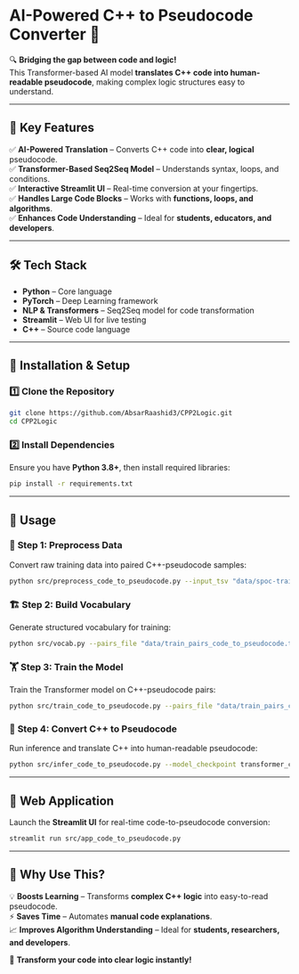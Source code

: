 # AI-Powered C++ to Pseudocode Converter 🚀  

🔍 **Bridging the gap between code and logic!**  
This Transformer-based AI model **translates C++ code into human-readable pseudocode**, making complex logic structures easy to understand.  

---

## 🚀 Key Features  

✅ **AI-Powered Translation** – Converts C++ code into **clear, logical** pseudocode.  
✅ **Transformer-Based Seq2Seq Model** – Understands syntax, loops, and conditions.  
✅ **Interactive Streamlit UI** – Real-time conversion at your fingertips.  
✅ **Handles Large Code Blocks** – Works with **functions, loops, and algorithms**.  
✅ **Enhances Code Understanding** – Ideal for **students, educators, and developers**.  

---

## 🛠 Tech Stack  

- **Python** – Core language  
- **PyTorch** – Deep Learning framework  
- **NLP & Transformers** – Seq2Seq model for code transformation  
- **Streamlit** – Web UI for live testing  
- **C++** – Source code language  

---

## 🔧 Installation & Setup  

### 1️⃣ Clone the Repository  
```bash
git clone https://github.com/AbsarRaashid3/CPP2Logic.git  
cd CPP2Logic  
```  

### 2️⃣ Install Dependencies  
Ensure you have **Python 3.8+**, then install required libraries:  
```bash
pip install -r requirements.txt  
```  

---

## 📌 Usage  

### 🔄 **Step 1: Preprocess Data**  
Convert raw training data into paired C++-pseudocode samples:  
```bash
python src/preprocess_code_to_pseudocode.py --input_tsv "data/spoc-train-train.tsv" --output_txt "data/train_pairs_code_to_pseudocode.txt"
```  

### 🏗 **Step 2: Build Vocabulary**  
Generate structured vocabulary for training:  
```bash
python src/vocab.py --pairs_file "data/train_pairs_code_to_pseudocode.txt" --src_vocab_file "src/src_vocab_code2pseudo.pkl" --tgt_vocab_file "src/tgt_vocab_code2pseudo.pkl"
```  

### 🏋️ **Step 3: Train the Model**  
Train the Transformer model on C++-pseudocode pairs:  
```bash
python src/train_code_to_pseudocode.py --pairs_file "data/train_pairs_code_to_pseudocode.txt" --src_vocab_file "src/src_vocab_code2pseudo.pkl" --tgt_vocab_file "src/tgt_vocab_code2pseudo.pkl" --epochs 30 --batch_size 8
```  

### 🔎 **Step 4: Convert C++ to Pseudocode**  
Run inference and translate C++ into human-readable pseudocode:  
```bash
python src/infer_code_to_pseudocode.py --model_checkpoint transformer_code_to_pseudocode.pt --src_vocab_file "src/src_vocab_code2pseudo.pkl" --tgt_vocab_file "src/tgt_vocab_code2pseudo.pkl" --code "int main() { cout << 'Hello World'; }"
```  

---

## 🎨 Web Application  

Launch the **Streamlit UI** for real-time code-to-pseudocode conversion:  
```bash
streamlit run src/app_code_to_pseudocode.py
```  

---

## 🎯 Why Use This?  

💡 **Boosts Learning** – Transforms **complex C++ logic** into easy-to-read pseudocode.  
⚡ **Saves Time** – Automates **manual code explanations**.  
📈 **Improves Algorithm Understanding** – Ideal for **students, researchers, and developers**.  

🚀 **Transform your code into clear logic instantly!**  
